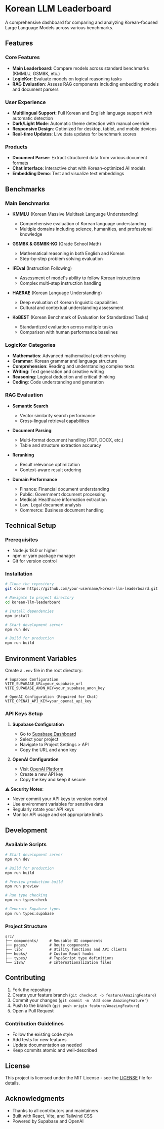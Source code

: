 # Korean LLM Leaderboard

A comprehensive dashboard for comparing and analyzing Korean-focused Large Language Models across various benchmarks.

## Features

### Core Features
- **Main Leaderboard**: Compare models across standard benchmarks (KMMLU, GSM8K, etc.)
- **LogicKor**: Evaluate models on logical reasoning tasks
- **RAG Evaluation**: Assess RAG components including embedding models and document parsers

### User Experience
- **Multilingual Support**: Full Korean and English language support with automatic detection
- **Dark/Light Mode**: Automatic theme detection with manual override
- **Responsive Design**: Optimized for desktop, tablet, and mobile devices
- **Real-time Updates**: Live data updates for benchmark scores

### Products
- **Document Parser**: Extract structured data from various document formats
- **Chat Interface**: Interactive chat with Korean-optimized AI models
- **Embedding Demo**: Test and visualize text embeddings

## Benchmarks

### Main Benchmarks
- **KMMLU** (Korean Massive Multitask Language Understanding)
  - Comprehensive evaluation of Korean language understanding
  - Multiple domains including science, humanities, and professional knowledge

- **GSM8K & GSM8K-KO** (Grade School Math)
  - Mathematical reasoning in both English and Korean
  - Step-by-step problem solving evaluation

- **IFEval** (Instruction Following)
  - Assessment of model's ability to follow Korean instructions
  - Complex multi-step instruction handling

- **HAERAE** (Korean Language Understanding)
  - Deep evaluation of Korean linguistic capabilities
  - Cultural and contextual understanding assessment

- **KoBEST** (Korean Benchmark of Evaluation for Standardized Tasks)
  - Standardized evaluation across multiple tasks
  - Comparison with human performance baselines

### LogicKor Categories
- **Mathematics**: Advanced mathematical problem solving
- **Grammar**: Korean grammar and language structure
- **Comprehension**: Reading and understanding complex texts
- **Writing**: Text generation and creative writing
- **Reasoning**: Logical deduction and critical thinking
- **Coding**: Code understanding and generation

### RAG Evaluation
- **Semantic Search**
  - Vector similarity search performance
  - Cross-lingual retrieval capabilities

- **Document Parsing**
  - Multi-format document handling (PDF, DOCX, etc.)
  - Table and structure extraction accuracy

- **Reranking**
  - Result relevance optimization
  - Context-aware result ordering

- **Domain Performance**
  - Finance: Financial document understanding
  - Public: Government document processing
  - Medical: Healthcare information extraction
  - Law: Legal document analysis
  - Commerce: Business document handling

## Technical Setup

### Prerequisites
- Node.js 18.0 or higher
- npm or yarn package manager
- Git for version control

### Installation

```bash
# Clone the repository
git clone https://github.com/your-username/korean-llm-leaderboard.git

# Navigate to project directory
cd korean-llm-leaderboard

# Install dependencies
npm install

# Start development server
npm run dev

# Build for production
npm run build
```

## Environment Variables

Create a `.env` file in the root directory:

```env
# Supabase Configuration
VITE_SUPABASE_URL=your_supabase_url
VITE_SUPABASE_ANON_KEY=your_supabase_anon_key

# OpenAI Configuration (Required for Chat)
VITE_OPENAI_API_KEY=your_openai_api_key
```

### API Keys Setup

1. **Supabase Configuration**
   - Go to [Supabase Dashboard](https://app.supabase.io)
   - Select your project
   - Navigate to Project Settings > API
   - Copy the URL and anon key

2. **OpenAI Configuration**
   - Visit [OpenAI Platform](https://platform.openai.com/api-keys)
   - Create a new API key
   - Copy the key and keep it secure

⚠️ **Security Notes**:
- Never commit your API keys to version control
- Use environment variables for sensitive data
- Regularly rotate your API keys
- Monitor API usage and set appropriate limits

## Development

### Available Scripts

```bash
# Start development server
npm run dev

# Build for production
npm run build

# Preview production build
npm run preview

# Run type checking
npm run types:check

# Generate Supabase types
npm run types:supabase
```

### Project Structure

```
src/
├── components/     # Reusable UI components
├── pages/          # Route components
├── lib/            # Utility functions and API clients
├── hooks/          # Custom React hooks
├── types/          # TypeScript type definitions
└── i18n/           # Internationalization files
```

## Contributing

1. Fork the repository
2. Create your feature branch (`git checkout -b feature/AmazingFeature`)
3. Commit your changes (`git commit -m 'Add some AmazingFeature'`)
4. Push to the branch (`git push origin feature/AmazingFeature`)
5. Open a Pull Request

### Contribution Guidelines
- Follow the existing code style
- Add tests for new features
- Update documentation as needed
- Keep commits atomic and well-described

## License

This project is licensed under the MIT License - see the [LICENSE](LICENSE) file for details.

## Acknowledgments

- Thanks to all contributors and maintainers
- Built with React, Vite, and Tailwind CSS
- Powered by Supabase and OpenAI